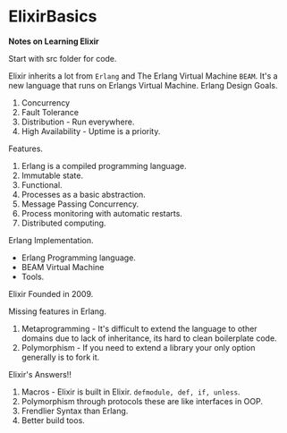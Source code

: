 # ElixirBasics

**Notes on Learning  Elixir**

Start with src folder for code.

Elixir inherits a lot from `Erlang` and The Erlang Virtual Machine `BEAM`.
It's a new language that runs on Erlangs Virtual Machine.
Erlang Design Goals.

1. Concurrency
2. Fault Tolerance
3. Distribution - Run everywhere.
4. High Availability - Uptime is a priority.

Features.
1. Erlang is a compiled programming language.
2. Immutable state.
3. Functional.
4. Processes as a basic abstraction.
5. Message Passing Concurrency.
6. Process monitoring with automatic restarts.
7. Distributed computing.


Erlang Implementation.
- Erlang Programming language.
- BEAM Virtual Machine
- Tools.

Elixir
Founded in 2009.

Missing features in Erlang.
1. Metaprogramming - It's difficult to extend the language to other domains due to lack of inheritance, its hard to clean boilerplate code.
2. Polymorphism - If you need to extend a library your only option generally is to fork it.

Elixir's Answers!!

1. Macros  - Elixir is built in Elixir.  `defmodule, def, if, unless`.
2. Polymorphism through protocols these are like interfaces in OOP.
3. Frendlier Syntax than Erlang.
4. Better build toos. 
